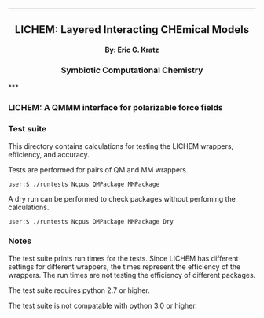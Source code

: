 
[//]: # (Mixture of GitHub markdown and HTML. HTML is needed for formatting.)

***
<div align=center> <h2>
LICHEM: Layered Interacting CHEmical Models
</h2> </div>

<div align=center> <h4> By: Eric G. Kratz </h4> </div>

<div align=center> <h3> Symbiotic Computational Chemistry </h3> </div>
***

### LICHEM: A QMMM interface for polarizable force fields

### Test suite

This directory contains calculations for testing the LICHEM wrappers,
efficiency, and accuracy.

Tests are performed for pairs of QM and MM wrappers.
```
user:$ ./runtests Ncpus QMPackage MMPackage
```

A dry run can be performed to check packages without perfoming the
calculations.
```
user:$ ./runtests Ncpus QMPackage MMPackage Dry
```

### Notes

The test suite prints run times for the tests. Since LICHEM has different
settings for different wrappers, the times represent the efficiency of the
wrappers. The run times are not testing the efficiency of different packages.

The test suite requires python 2.7 or higher.

The test suite is not compatable with python 3.0 or higher.
